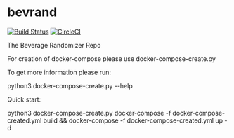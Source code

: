 # bevrand
[![Build Status](https://travis-ci.org/bevrand/bevrand.svg?branch=master)](https://travis-ci.org/bevrand/bevrand)
[![CircleCI](https://circleci.com/gh/bevrand/bevrand.svg?style=svg)](https://circleci.com/gh/bevrand/bevrand)

The Beverage Randomizer Repo

For creation of docker-compose please use docker-compose-create.py

To get more information please run:

python3 docker-compose-create.py --help

Quick start:

python3 docker-compose-create.py
docker-compose -f docker-compose-created.yml build && docker-compose -f docker-compose-created.yml up -d 